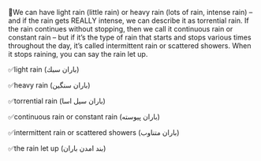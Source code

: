 

🔆We can have light rain (little rain) or heavy rain (lots of rain, intense rain) – and if the rain gets REALLY intense, we can describe it as torrential rain. If the rain continues without stopping, then we call it continuous rain or constant rain – but if it’s the type of rain that starts and stops various times throughout the day, it’s called intermittent rain or scattered showers. When it stops raining, you can say the rain let up.

✅light rain
(باران سبك)


✅heavy rain
(باران سنگين)


✅torrential rain
(باران سيل اسا)


✅continuous rain or constant rain 
(باران پيوسته)

✅intermittent rain or scattered showers
(باران متناوب)


✅the rain let up
(بند امدن باران)

